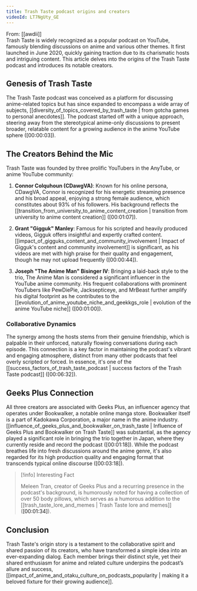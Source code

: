 ```yaml
---
title: Trash Taste podcast origins and creators
videoId: LT7NgUty_GE
---
```


From: [[awdii]] <br/> 
Trash Taste is widely recognized as a popular podcast on YouTube, famously blending discussions on anime and various other themes. It first launched in June 2020, quickly gaining traction due to its charismatic hosts and intriguing content. This article delves into the origins of the Trash Taste podcast and introduces its notable creators.

## Genesis of Trash Taste

The Trash Taste podcast was conceived as a platform for discussing anime-related topics but has since expanded to encompass a wide array of subjects, [[diversity_of_topics_covered_by_trash_taste | from gotcha games to personal anecdotes]]. The podcast started off with a unique approach, steering away from the stereotypical anime-only discussions to present broader, relatable content for a growing audience in the anime YouTube sphere (<a class="yt-timestamp" data-t="00:00:03">[00:00:03]</a>).

## The Creators Behind the Mic

Trash Taste was founded by three prolific YouTubers in the AnyTube, or anime YouTube community:

1. **Connor Colquhoun (CDawgVA)**: Known for his online persona, CDawgVA, Connor is recognized for his energetic streaming presence and his broad appeal, enjoying a strong female audience, which constitutes about 93% of his followers. His background reflects the [[transition_from_university_to_anime_content_creation | transition from university to anime content creation]] (<a class="yt-timestamp" data-t="00:01:07">[00:01:07]</a>).

2. **Grant "Gigguk" Manley**: Famous for his scripted and heavily produced videos, Gigguk offers insightful and expertly crafted content. [[impact_of_gigguks_content_and_community_involvement | Impact of Gigguk's content and community involvement]] is significant, as his videos are met with high praise for their quality and engagement, though he may not upload frequently (<a class="yt-timestamp" data-t="00:00:44">[00:00:44]</a>).

3. **Joseph "The Anime Man" Bisinger IV**: Bringing a laid-back style to the trio, The Anime Man is considered a significant influencer in the YouTube anime community. His frequent collaborations with prominent YouTubers like PewDiePie, Jacksepticeye, and MrBeast further amplify his digital footprint as he contributes to the [[evolution_of_anime_youtube_niche_and_geekkgs_role | evolution of the anime YouTube niche]] (<a class="yt-timestamp" data-t="00:01:00">[00:01:00]</a>).

### Collaborative Dynamics

The synergy among the hosts stems from their genuine friendship, which is palpable in their unforced, naturally flowing conversations during each episode. This connection is a key factor in maintaining the podcast's vibrant and engaging atmosphere, distinct from many other podcasts that feel overly scripted or forced. In essence, it's one of the [[success_factors_of_trash_taste_podcast | success factors of the Trash Taste podcast]] (<a class="yt-timestamp" data-t="00:06:32">[00:06:32]</a>).

## Geeks Plus Connection

All three creators are associated with Geeks Plus, an influencer agency that operates under Bookwalker, a notable online manga store. Bookwalker itself is a part of Kadokawa Corporation, a major name in the anime industry. [[influence_of_geeks_plus_and_bookwalker_on_trash_taste | Influence of Geeks Plus and Bookwalker on Trash Taste]] was substantial, as the agency played a significant role in bringing the trio together in Japan, where they currently reside and record the podcast (<a class="yt-timestamp" data-t="00:01:18">[00:01:18]</a>). While the podcast breathes life into fresh discussions around the anime genre, it's also regarded for its high production quality and engaging format that transcends typical online discourse (<a class="yt-timestamp" data-t="00:03:18">[00:03:18]</a>).

> [!info] Interesting Fact
>
> Meleen Tran, creator of Geeks Plus and a recurring presence in the podcast's background, is humorously noted for having a collection of over 50 body pillows, which serves as a humorous addition to the [[trash_taste_lore_and_memes | Trash Taste lore and memes]] (<a class="yt-timestamp" data-t="00:01:34">[00:01:34]</a>).

## Conclusion

Trash Taste's origin story is a testament to the collaborative spirit and shared passion of its creators, who have transformed a simple idea into an ever-expanding dialog. Each member brings their distinct style, yet their shared enthusiasm for anime and related culture underpins the podcast’s allure and success, [[impact_of_anime_and_otaku_culture_on_podcasts_popularity | making it a beloved fixture for their growing audience]].